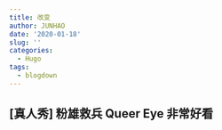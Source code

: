 ```yaml
---
title: 改变
author: JUNHAO
date: '2020-01-18'
slug: ''
categories:
  - Hugo
tags:
  - blogdown
---
```

## [真人秀] 粉雄救兵 Queer Eye 非常好看